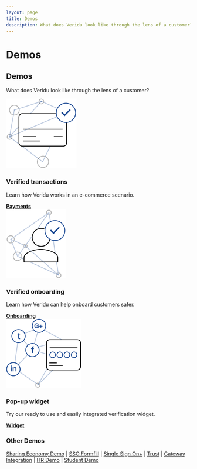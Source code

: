 ```yaml
---
layout: page
title: Demos
description: What does Veridu look like through the lens of a customer?
---
```

<div class="container-fluid">
    <div class="row">
        <div class="col-xs-12 col-sm-12 col-lg-12 padding-demo box crypto- wow animate fadeIn">
            <div class="tl-line">
            </div>
            <h1 class="visible-lg center thin">Demos</h1>
            <h2 class="hidden-lg center thin">Demos</h2>
            <div class="divider-header-3"></div>
            <p class="light center">
                What does Veridu look like through the lens of a customer?
            </p>
            <div class="row">
                <div class="col-xs-12 col-sm-4 col-lg-4 center story-howitworks divider">
                    <img class="center solutions-item" src="./svg/creditcard-1.svg">
                    <h3 class="center visible-xs visible-sm visible-md visible-lg">
                        Verified transactions
                    </h3>
                    <p class="center light">
                        Learn how Veridu works in an e-commerce scenario.
                    </p>
                    <div class="divider-4"></div>
                    <div class="center">
                        <a target="_blank"  href="http://demo.veridu.com/payments/" onclick="trackOutboundLink('http://demo.veridu.com/payments/'); pushToDrip('Visited a Demo | Payments '); return true;" class="secondary-button"><b class="darkblue">Payments</b></a>
                    </div>
                    <div class="divider-header-3"></div>
                </div>
                <div class="col-xs-12 col-sm-4 col-lg-4 center story-howitworks divider">   
                    <img class="center solutions-item" src="./svg/onboarding-1.svg">
                    <h3 class="center visible-xs visible-sm visible-md visible-lg">
                        Verified onboarding
                    </h3>
                    <p class="center light">
                        Learn how Veridu can help onboard customers safer.
                    </p>
                    <div class="divider-4"></div>
                    <div class="center">
                        <a target="_blank"  href="http://demo.veridu.com/onboarding/" onclick="trackOutboundLink('http://demo.veridu.com/onboarding/'); pushToDrip('Visited a Demo | Onboarding '); return true;" class="secondary-button"><b class="darkblue">Onboarding</b></a>
                    </div>
                    <div class="divider-header-3"></div>
                </div>
                <div class="col-xs-12 col-sm-4 col-lg-4 center story-howitworks divider">
                    <img class="center solutions-item" src="./svg/popupwidget.svg">
                    <h3 class="center visible-xs visible-sm visible-md visible-lg">
                        Pop-up widget
                    </h3>
                    <p class="center light">
                        Try our ready to use and easily integrated verification widget.
                    </p>
                    <div class="divider-4"></div>
                    <div class="center">
                        <a target="_blank"  href="http://demo.veridu.com/popup-widget/" onclick="trackOutboundLink(this); pushToDrip('Visited a Demo | Popup widget'); return true;" class="secondary-button"><b class="darkblue">Widget</b></a>
                    </div>
                    <div class="divider-header-3"></div>
                </div>
            </div>
            <div class="divider"></div>
            <h3 class="center">
                Other Demos
            </h3>
            <p class="light center">
                <a class="demo-link" onclick="trackOutboundLink(this); pushToDrip('Visited a Demo | Sharing Economy');"  target="blank" href="http://demo.veridu.com/sharing-economy/"> Sharing Economy Demo</a> | 
                <a class="demo-link" onclick="trackOutboundLink(this); pushToDrip('Visited a Demo | SSO Formfill');" target="blank" href="http://demo.veridu.com/sso-formfill/">SSO Formfill</a> | 
                <a class="demo-link" onclick="trackOutboundLink(this); pushToDrip('Visited a Demo | Signle Sign On+');" target="blank" href="http://demo.veridu.com/tryit/sso/">Single Sign On+</a> | 
                <a class="demo-link" onclick="trackOutboundLink(this); pushToDrip('Visited a Demo | Trust');" target="blank" href="http://demo.veridu.com/tryit/trust/">Trust</a> | 
                <a class="demo-link" onclick="trackOutboundLink(this); pushToDrip('Visited a Demo | Gateway Integration');" target="blank" href="https://gateway.veridu.com/1.0/sample/social">Gateway Integration</a> | 
                <a class="demo-link" onclick="trackOutboundLink(this); pushToDrip('Visited a Demo | HR');" target="blank" href="https://gateway.veridu.com/1.0/hrdemo">HR Demo</a> | 
                <a class="demo-link" onclick="trackOutboundLink(this); pushToDrip('Visited a Demo | Student');" target="blank" href="https://gateway.veridu.com/1.0/studentdemo">Student Demo</a>
            </p>
        </div>
    </div>
</div>
